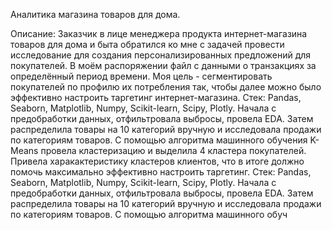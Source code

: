 Аналитика магазина товаров для дома.

Описание: Заказчик в лице менеджера продукта интернет-магазина товаров для дома и быта обратился ко мне с задачей провести исследование для создания персонализированных предложений для покупателей. В моём распоряжении файл с данными о транзакциях за определённый период времени. Моя цель - сегментировать покупателей по профилю их потребления так, чтобы далее можно было эффективно настроить таргетинг интернет-магазина.
Стек: Pandas, Seaborn, Matplotlib, Numpy, Scikit-learn, Scipy, Plotly.
Начала с предобработки данных, отфильтровала выбросы, провела EDA. Затем распределила товары на 10 категорий вручную и исследовала продажи по категориям товаров. С помощью алгоритма машинного обучения K-Means провела кластеризацию и выделила 4 кластера покупателей. Привела харакактеристику кластеров клиентов, что в итоге должно помочь максимально эффективно настроить таргетинг.
Стек: Pandas, Seaborn, Matplotlib, Numpy, Scikit-learn, Scipy, Plotly.
Начала с предобработки данных, отфильтровала выбросы, провела EDA. Затем распределила товары на 10 категорий вручную и исследовала продажи по категориям товаров. С помощью алгоритма машинного обуч
